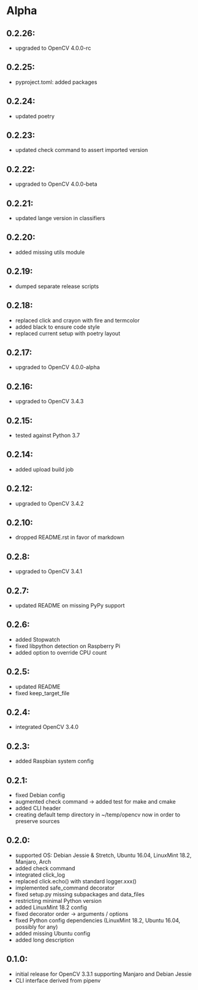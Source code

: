 # Alpha

## 0.2.26:
 - upgraded to OpenCV 4.0.0-rc
## 0.2.25:
 - pyproject.toml: added packages
## 0.2.24:
 - updated poetry
## 0.2.23:
 - updated check command to assert imported version
## 0.2.22:
 - upgraded to OpenCV 4.0.0-beta
## 0.2.21:
 - updated lange version in classifiers
## 0.2.20:
 - added missing utils module
## 0.2.19:
 - dumped separate release scripts
## 0.2.18:
 - replaced click and crayon with fire and termcolor
 - added black to ensure code style
 - replaced current setup with poetry layout
## 0.2.17:
 - upgraded to OpenCV 4.0.0-alpha
## 0.2.16:
 - upgraded to OpenCV 3.4.3
## 0.2.15:
 - tested against Python 3.7
## 0.2.14:
 - added upload build job
## 0.2.12:
 - upgraded to OpenCV 3.4.2
## 0.2.10:
 - dropped README.rst in favor of markdown
## 0.2.8:
 - upgraded to OpenCV 3.4.1
## 0.2.7:
 - updated README on missing PyPy support
## 0.2.6:
 - added Stopwatch
 - fixed libpython detection on Raspberry Pi
 - added option to override CPU count
## 0.2.5:
 - updated README
 - fixed keep_target_file
## 0.2.4:
 - integrated OpenCV 3.4.0
## 0.2.3:
 - added Raspbian system config
## 0.2.1:
 - fixed Debian config
 - augmented check command -> added test for make and cmake
 - added CLI header
 - creating default temp directory in ~/temp/opencv now in order to preserve sources
## 0.2.0:
 - supported OS: Debian Jessie & Stretch, Ubuntu 16.04, LinuxMint 18.2, Manjaro, Arch
 - added check command
 - integrated click_log
 - replaced click.echo() with standard logger.xxx()
 - implemented safe_command decorator
 - fixed setup.py missing subpackages and data_files
 - restricting minimal Python version
 - added LinuxMint 18.2 config
 - fixed decorator order -> arguments / options
 - fixed Python config dependencies (LinuxMint 18.2, Ubuntu 16.04, possibly for any)
 - added missing Ubuntu config
 - added long description
## 0.1.0:
 - initial release for OpenCV 3.3.1 supporting Manjaro and Debian Jessie
 - CLI interface derived from pipenv
